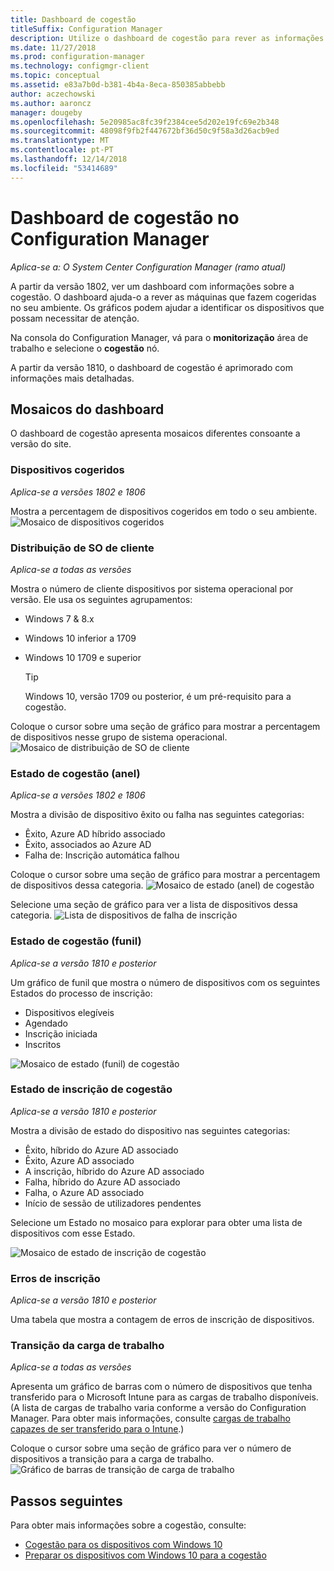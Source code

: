 ```yaml
---
title: Dashboard de cogestão
titleSuffix: Configuration Manager
description: Utilize o dashboard de cogestão para rever as informações sobre dispositivos cogeridos.
ms.date: 11/27/2018
ms.prod: configuration-manager
ms.technology: configmgr-client
ms.topic: conceptual
ms.assetid: e83a7b0d-b381-4b4a-8eca-850385abbebb
author: aczechowski
ms.author: aaroncz
manager: dougeby
ms.openlocfilehash: 5e20985ac8fc39f2384cee5d202e19fc69e2b348
ms.sourcegitcommit: 48098f9fb2f447672bf36d50c9f58a3d26acb9ed
ms.translationtype: MT
ms.contentlocale: pt-PT
ms.lasthandoff: 12/14/2018
ms.locfileid: "53414689"
---
```

# <a name="co-management-dashboard-in-configuration-manager"></a>Dashboard de cogestão no Configuration Manager

*Aplica-se a: O System Center Configuration Manager (ramo atual)*

A partir da versão 1802, ver um dashboard com informações sobre a cogestão. O dashboard ajuda-o a rever as máquinas que fazem cogeridas no seu ambiente. Os gráficos podem ajudar a identificar os dispositivos que possam necessitar de atenção.<!--1356648-->

Na consola do Configuration Manager, vá para o **monitorização** área de trabalho e selecione o **cogestão** nó.

A partir da versão 1810, o dashboard de cogestão é aprimorado com informações mais detalhadas. <!--1358980-->



## <a name="dashboard-tiles"></a>Mosaicos do dashboard 

O dashboard de cogestão apresenta mosaicos diferentes consoante a versão do site. 


### <a name="co-managed-devices"></a>Dispositivos cogeridos

*Aplica-se a versões 1802 e 1806*

Mostra a percentagem de dispositivos cogeridos em todo o seu ambiente.
 ![Mosaico de dispositivos cogeridos](media/co-management-dashboard/Percent-Co-managed-graph.PNG)


### <a name="client-os-distribution"></a>Distribuição de SO de cliente

*Aplica-se a todas as versões* 

Mostra o número de cliente dispositivos por sistema operacional por versão. Ele usa os seguintes agrupamentos:  
- Windows 7 & 8.x  
- Windows 10 inferior a 1709  
- Windows 10 1709 e superior  

    > [!Tip]  
    > Windows 10, versão 1709 ou posterior, é um pré-requisito para a cogestão.  

Coloque o cursor sobre uma seção de gráfico para mostrar a percentagem de dispositivos nesse grupo de sistema operacional.
 ![Mosaico de distribuição de SO de cliente](media/co-management-dashboard/Co-management-OS-distribution-graph.PNG)


### <a name="co-management-status-donut"></a>Estado de cogestão (anel)

*Aplica-se a versões 1802 e 1806*

Mostra a divisão de dispositivo êxito ou falha nas seguintes categorias:
- Êxito, Azure AD híbrido associado  
- Êxito, associados ao Azure AD  
- Falha de: Inscrição automática falhou  

Coloque o cursor sobre uma seção de gráfico para mostrar a percentagem de dispositivos dessa categoria. 
 ![Mosaico de estado (anel) de cogestão](media/co-management-dashboard/Co-management-status-graph.PNG)

Selecione uma seção de gráfico para ver a lista de dispositivos dessa categoria.
 ![Lista de dispositivos de falha de inscrição](media/co-management-dashboard/Enrollment-Failure_Device-List.PNG)


### <a name="co-management-status-funnel"></a>Estado de cogestão (funil)

*Aplica-se a versão 1810 e posterior*

Um gráfico de funil que mostra o número de dispositivos com os seguintes Estados do processo de inscrição:  
- Dispositivos elegíveis  
- Agendado  
- Inscrição iniciada  
- Inscritos  

![Mosaico de estado (funil) de cogestão](media/co-management-dashboard/1358980-status-funnel.png)


### <a name="co-management-enrollment-status"></a>Estado de inscrição de cogestão

*Aplica-se a versão 1810 e posterior*

Mostra a divisão de estado do dispositivo nas seguintes categorias:
- Êxito, híbrido do Azure AD associado  
- Êxito, Azure AD associado  
- A inscrição, híbrido do Azure AD associado  
- Falha, híbrido do Azure AD associado  
- Falha, o Azure AD associado  
- Início de sessão de utilizadores pendentes  

Selecione um Estado no mosaico para explorar para obter uma lista de dispositivos com esse Estado.  

![Mosaico de estado de inscrição de cogestão](media/co-management-dashboard/1358980-enrollment-status.png)


### <a name="enrollment-errors"></a>Erros de inscrição

*Aplica-se a versão 1810 e posterior*

Uma tabela que mostra a contagem de erros de inscrição de dispositivos.  


### <a name="workload-transition"></a>Transição da carga de trabalho

*Aplica-se a todas as versões*

Apresenta um gráfico de barras com o número de dispositivos que tenha transferido para o Microsoft Intune para as cargas de trabalho disponíveis. (A lista de cargas de trabalho varia conforme a versão do Configuration Manager. Para obter mais informações, consulte [cargas de trabalho capazes de ser transferido para o Intune](/sccm/core/clients/manage/co-management-switch-workloads#workloads-able-to-be-transitioned-to-intune).)

Coloque o cursor sobre uma seção de gráfico para ver o número de dispositivos a transição para a carga de trabalho. 
 ![Gráfico de barras de transição de carga de trabalho](media/co-management-dashboard/Workload-Transition.PNG)


## <a name="next-steps"></a>Passos seguintes

Para obter mais informações sobre a cogestão, consulte:
 - [Cogestão para os dispositivos com Windows 10](/sccm/core/clients/manage/co-management-overview)
 - [Preparar os dispositivos com Windows 10 para a cogestão](/sccm/core/clients/manage/co-management-prepare)

    

